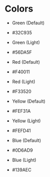 # Colors

- Green (Default)
- #32C935

- Green (Light)
- #56DA5F

- Red (Default)
- #F40011

- Red (Light)
- #F33520

- Yellow (Default)
- #FEF31A

- Yellow (Light)
- #FEFD41

- Blue (Default)
- #0D6AD9

- Blue (Light)
- #139AEC
